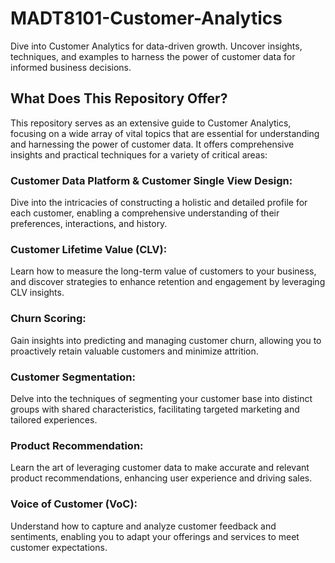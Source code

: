 # MADT8101-Customer-Analytics
Dive into Customer Analytics for data-driven growth. Uncover insights, techniques, and examples to harness the power of customer data for informed business decisions.

## What Does This Repository Offer?
This repository serves as an extensive guide to Customer Analytics, focusing on a wide array of vital topics that are essential for understanding and harnessing the power of customer data. It offers comprehensive insights and practical techniques for a variety of critical areas:

### Customer Data Platform & Customer Single View Design: 
Dive into the intricacies of constructing a holistic and detailed profile for each customer, enabling a comprehensive understanding of their preferences, interactions, and history.

### Customer Lifetime Value (CLV): 
Learn how to measure the long-term value of customers to your business, and discover strategies to enhance retention and engagement by leveraging CLV insights.

### Churn Scoring: 
Gain insights into predicting and managing customer churn, allowing you to proactively retain valuable customers and minimize attrition.

### Customer Segmentation: 
Delve into the techniques of segmenting your customer base into distinct groups with shared characteristics, facilitating targeted marketing and tailored experiences.

### Product Recommendation: 
Learn the art of leveraging customer data to make accurate and relevant product recommendations, enhancing user experience and driving sales.

### Voice of Customer (VoC): 
Understand how to capture and analyze customer feedback and sentiments, enabling you to adapt your offerings and services to meet customer expectations.


